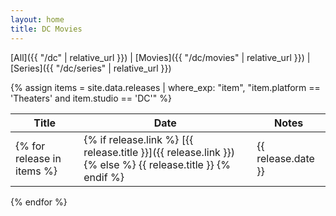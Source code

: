 ```yaml
---
layout: home
title: DC Movies
---
```


[All]({{ "/dc" | relative_url }}) \| [Movies]({{ "/dc/movies" | relative_url }}) \| [Series]({{ "/dc/series" | relative_url }}) 

{% assign items = site.data.releases | where_exp: "item", "item.platform == 'Theaters' and item.studio == 'DC'" %}

| Title | Date | Notes |
| ----- | ---- | ----- |
{% for release in items %}| {% if release.link %} [{{ release.title }}]({{ release.link }}) {% else %} {{ release.title }} {% endif %} | {{ release.date }} | {{ release.notes }} |
{% endfor %}